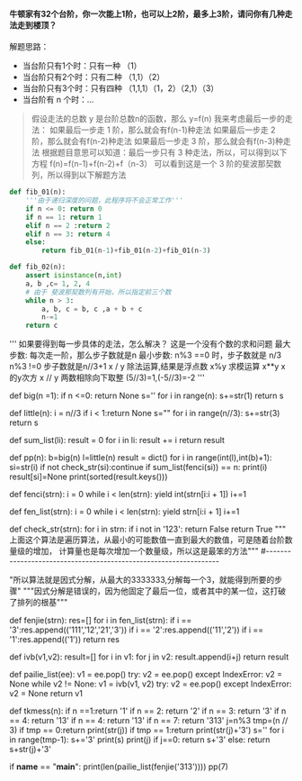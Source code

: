 #### 牛顿家有32个台阶，你一次能上1阶，也可以上2阶，最多上3阶，请问你有几种走法走到楼顶？

解题思路：
* 当台阶只有1个时：只有一种 （1）
* 当台阶只有2个时：只有二种 （1,1）（2）
* 当台阶只有3个时：只有四种  （1,1,1）（1，2）（2,1）（3）
* 当台阶有 n 个时：...
> 假设走法的总数 y 是台阶总数n的函数，那么 y=f(n)
> 我来考虑最后一步的走法：
> 如果最后一步走 1 阶，那么就会有f(n-1)种走法
> 如果最后一步走 2 阶，那么就会有f(n-2)种走法
> 如果最后一步走 3 阶，那么就会有f(n-3)种走法
> 根据题目意思可以知道：最后一步只有 3 种走法，所以，可以得到以下方程
> f(n)=f(n-1)+f(n-2)+f（n-3）
> 可以看到这是一个 3 阶的斐波那契数列，所以得到以下解题方法

```python
def fib_01(n):
    '''由于递归深度的问题，此程序将不会正常工作'''
    if n <= 0: return 0
    if n == 1: return 1
    elif n == 2 :return 2
    elif n == 3: return 4
    else:
        return fib_01(n-1)+fib_01(n-2)+fib_01(n-3)
```

```python
def fib_02(n):
    assert isinstance(n,int)
    a, b ,c= 1, 2, 4
    # 由于 斐波那契数列有开始，所以指定前三个数
    while n > 3:
        a, b, c = b, c ,a + b + c
        n-=1
    return c
```
'''
如果要得到每一步具体的走法，怎么解决？
这是一个没有个数的求和问题
最大步数: 每次走一阶，那么步子数就是n
最小步数:  n%3 ==0 时，步子数就是 n/3   n%3 !=0 步子数就是n//3+1
x / y 	    除法运算,结果是浮点数
x%y 	    求模运算
x**y 	    x的y次方
x // y 	    两数相除向下取整 (5//3)=1,(-5//3)=-2
'''

def big(n =1):
    if n <=0: return None
    s=''
    for i in range(n):
        s+=str(1)
    return s

def little(n):
    i = n//3
    if i < 1:return None
    s=""
    for i in range(n//3):
        s+=str(3)
    return s

def sum_list(li):
    result = 0
    for i in li:
        result += i
    return result

def pp(n):
    b=big(n)
    l=little(n)
    result = dict()
    for i in range(int(l),int(b)+1):
        si=str(i)
        if not check_str(si):continue
        if sum_list(fenci(si)) == n:
            print(i)
            result[si]=None
    print(sorted(result.keys()))

def fenci(strn):
    i = 0
    while i < len(strn):
        yield int(strn[i:i + 1])
        i+=1

def fen_list(strn):
    i = 0
    while i < len(strn):
        yield strn[i:i + 1]
        i+=1


def check_str(strn):
    for i in strn:
        if i not in '123':
            return False
    return True
"""
上面这个算法是遍历算法，从最小的可能数值一直到最大的数值，可是随着台阶数量级的增加，
计算量也是每次增加一个数量级，所以这是最笨的方法"""
#-----------------------------------------------------------------


"所以算法就是因式分解，从最大的3333333,分解每一个3，就能得到所要的步骤"
"""因式分解是错误的，因为他固定了最后一位，或者其中的某一位，这打破了排列的根基"""

def fenjie(strn):
    res=[]
    for i in fen_list(strn):
        if i == '3':res.append(('111','12','21','3'))
        if i == '2':res.append(('11','2'))
        if i == '1':res.append(('1'))
    return res



def ivb(v1,v2):
    result=[]
    for i in v1:
        for j in v2:
            result.append(i+j)
    return result

def pailie_list(ee):
    v1 = ee.pop()
    try:
        v2 = ee.pop()
    except IndexError:
        v2 = None
    while v2 != None:
        v1 = ivb(v1, v2)
        try:
            v2 = ee.pop()
        except IndexError:
            v2 = None
    return v1








def tkmess(n):
    if n ==1:return '1'
    if n == 2: return '2'
    if n == 3: return '3'
    if n == 4: return '13'
    if n == 4: return '13'
    if n == 7: return '313'
    j=n%3
    tmp=(n // 3)
    if tmp == 0:return print(str(j))
    if tmp == 1:return print(str(j)+'3')
    s=''
    for i in range(tmp-1):
        s+='3'
    print(s)
    print(j)
    if j==0:
        return s+'3'
    else:
        return s+str(j)+'3'

if __name__ == "__main__":
    print(len(pailie_list(fenjie('313'))))
    pp(7)
```
